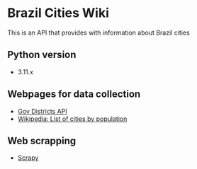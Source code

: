 # Brazil Cities Wiki
This is an API that provides with information about Brazil cities

## Python version
* 3.11.x

## Webpages for data collection
* [Gov Districts API](https://servicodados.ibge.gov.br/api/v1/localidades/distritos)
* [Wikipedia: List of cities by population](https://pt.wikipedia.org/wiki/Lista_de_munic%C3%ADpios_do_Brasil_por_popula%C3%A7%C3%A3o)

## Web scrapping
* [Scrapy](https://docs.scrapy.org/en/latest/)